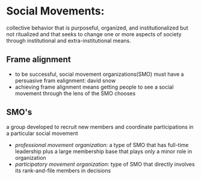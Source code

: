 # Social Movements:
collective behavior that is purposeful, organized, and institutionalized but not ritualized and that seeks to change one or more aspects of society through institutional and extra-institutional means.
## Frame alignment
- to be successful, social movement organizations(SMO) must have a persuasive fram ealignment: david snow
- achieving frame alignment means getting people to see a social movement through the lens of the SMO chooses
## SMO's
a group developed to recruit new members and coordinate participations in a particular social movement
- *professional movement organization*: a type of SMO that has full-time leadership plus a large membership base that plays only a minor role in organization
- *participatory movement organization*: type of SMO that directly involves its rank-and-file members in decisions
